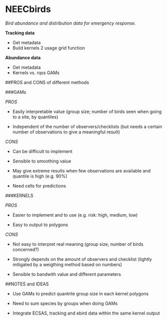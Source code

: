 # NEECbirds
*Bird abundance and distribution data for emergency response.*

**Tracking data**

- Get metadata
- Build kernels 2 usage grid function

**Abundance data**

- Get metadata
- Kernels vs. rqss GAMs

##PROS and CONS of different methods

###GAMs

*PROS*

- Easily interpretable value (group size; number of birds seen when going to a site, by quantiles)

- Independent of the number of observers/checklists (but needs a certain number of observations to give a meaningful result)

*CONS*

- Can be difficult to implement

- Sensible to smoothing value

- May give extreme results when few observations are available and quantile is high (e.g. 90%)

- Need cells for predictions

###KERNELS

*PROS*

- Easier to implement and to use (e.g. risk: high, medium, low)

- Easy to output to polygons

*CONS*

- Not easy to interpret real meaning (group size, number of birds concerned?)

- Strongly depends on the amount of observers and checklist (lightly mitigated by a weigthing method based on numbers)

- Sensible to bandwith value and different parameters

##NOTES and IDEAS

- Use GAMs to predict quantrile group size in each kernel polygons

- Need to sum species by groups when doing GAMs

- Integrate ECSAS, tracking and ebird data within the same kernel output


